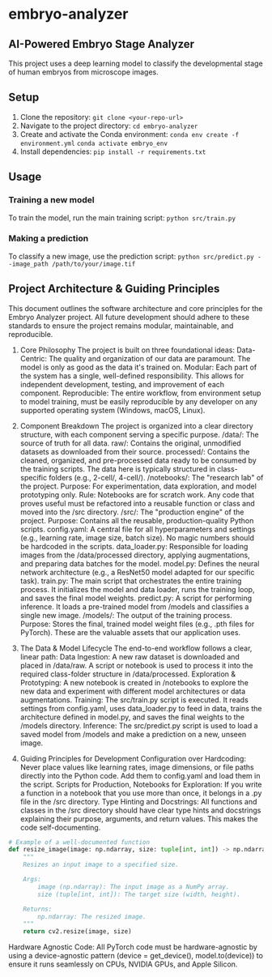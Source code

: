 # embryo-analyzer

## AI-Powered Embryo Stage Analyzer

This project uses a deep learning model to classify the developmental stage of human embryos from microscope images.

## Setup

1.  Clone the repository:
    `git clone <your-repo-url>`
2.  Navigate to the project directory:
    `cd embryo-analyzer`
3.  Create and activate the Conda environment:
    `conda env create -f environment.yml`
    `conda activate embryo_env`
4.  Install dependencies:
    `pip install -r requirements.txt`

## Usage

### Training a new model
To train the model, run the main training script:
`python src/train.py`

### Making a prediction
To classify a new image, use the prediction script:
`python src/predict.py --image_path /path/to/your/image.tif`


## Project Architecture & Guiding Principles

This document outlines the software architecture and core principles for the Embryo Analyzer project. All future development should adhere to these standards to ensure the project remains modular, maintainable, and reproducible.

1. Core Philosophy
The project is built on three foundational ideas:
Data-Centric: The quality and organization of our data are paramount. The model is only as good as the data it's trained on.
Modular: Each part of the system has a single, well-defined responsibility. This allows for independent development, testing, and improvement of each component.
Reproducible: The entire workflow, from environment setup to model training, must be easily reproducible by any developer on any supported operating system (Windows, macOS, Linux).

2. Component Breakdown
The project is organized into a clear directory structure, with each component serving a specific purpose.
/data/: The source of truth for all data.
raw/: Contains the original, unmodified datasets as downloaded from their source.
processed/: Contains the cleaned, organized, and pre-processed data ready to be consumed by the training scripts. The data here is typically structured in class-specific folders (e.g., 2-cell/, 4-cell/).
/notebooks/: The "research lab" of the project.
Purpose: For experimentation, data exploration, and model prototyping only.
Rule: Notebooks are for scratch work. Any code that proves useful must be refactored into a reusable function or class and moved into the /src directory.
/src/: The "production engine" of the project.
Purpose: Contains all the reusable, production-quality Python scripts.
config.yaml: A central file for all hyperparameters and settings (e.g., learning rate, image size, batch size). No magic numbers should be hardcoded in the scripts.
data_loader.py: Responsible for loading images from the /data/processed directory, applying augmentations, and preparing data batches for the model.
model.py: Defines the neural network architecture (e.g., a ResNet50 model adapted for our specific task).
train.py: The main script that orchestrates the entire training process. It initializes the model and data loader, runs the training loop, and saves the final model weights.
predict.py: A script for performing inference. It loads a pre-trained model from /models and classifies a single new image.
/models/: The output of the training process.
Purpose: Stores the final, trained model weight files (e.g., .pth files for PyTorch). These are the valuable assets that our application uses.

3. The Data & Model Lifecycle
The end-to-end workflow follows a clear, linear path:
Data Ingestion: A new raw dataset is downloaded and placed in /data/raw. A script or notebook is used to process it into the required class-folder structure in /data/processed.
Exploration & Prototyping: A new notebook is created in /notebooks to explore the new data and experiment with different model architectures or data augmentations.
Training: The src/train.py script is executed. It reads settings from config.yaml, uses data_loader.py to feed in data, trains the architecture defined in model.py, and saves the final weights to the /models directory.
Inference: The src/predict.py script is used to load a saved model from /models and make a prediction on a new, unseen image.

4. Guiding Principles for Development
Configuration over Hardcoding: Never place values like learning rates, image dimensions, or file paths directly into the Python code. Add them to config.yaml and load them in the script.
Scripts for Production, Notebooks for Exploration: If you write a function in a notebook that you use more than once, it belongs in a .py file in the /src directory.
Type Hinting and Docstrings: All functions and classes in the /src directory should have clear type hints and docstrings explaining their purpose, arguments, and return values. This makes the code self-documenting.

```Python
# Example of a well-documented function
def resize_image(image: np.ndarray, size: tuple[int, int]) -> np.ndarray:
    """
    Resizes an input image to a specified size.

    Args:
        image (np.ndarray): The input image as a NumPy array.
        size (tuple[int, int]): The target size (width, height).

    Returns:
        np.ndarray: The resized image.
    """
    return cv2.resize(image, size)
```

Hardware Agnostic Code: All PyTorch code must be hardware-agnostic by using a device-agnostic pattern (device = get_device(), model.to(device)) to ensure it runs seamlessly on CPUs, NVIDIA GPUs, and Apple Silicon.